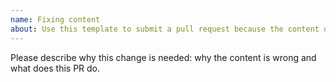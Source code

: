```yaml
---
name: Fixing content
about: Use this template to submit a pull request because the content of the article is wrong
---
```


Please describe why this change is needed: why the content is wrong and what does this PR do.
